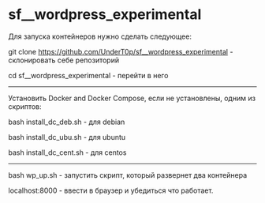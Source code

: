 # sf__wordpress_experimental

Для запуска контейнеров нужно сделать следующее:

git clone https://github.com/UnderT0p/sf__wordpress_experimental - склонировать себе репозиторий

cd sf__wordpress_experimental - перейти в него

********************************************************************************
Установить Docker and Docker Compose, если не установлены, одним из скриптов:

bash install_dc_deb.sh - для debian

bash install_dc_ubu.sh - для ubuntu

bash install_dc_cent.sh - для centos
********************************************************************************

bash  wp_up.sh  - запустить скрипт, который развернет два контейнера

localhost:8000 - ввести в браузер и убедиться что работает.
